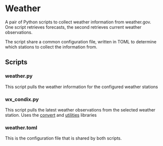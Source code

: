 # Weather
A pair of Python scripts to collect weather information from weather.gov. One script retrieves forecasts, the second retrieves current weather observations.

The script share a common configuration file, written in TOML to determine which stations to collect the information from.
## Scripts
### weather.py
This script pulls the weather information for the configured weather stations

### wx_condix.py
This script pulls the latest weather observations from the selected weather station. Uses the [convert](https://github.com/mdrisser/convert) and [utilities](https://github.com/mdrisser/utilities) libraries

### weather.toml
This is the configuration file that is shared by both scripts.

